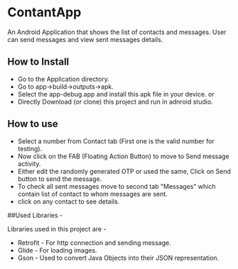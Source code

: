 # ContantApp

An Android Application that shows the list of contacts and messages. User can send messages and view sent messages details.


## How to Install 

- Go to the Application directory. 
- Go to app->build->outputs->apk.
- Select the app-debug.app and install this apk file in your device. 
	or 
- Directly Download (or clone) this project and run in adnroid studio.

## How to use 

- Select a number from Contact tab (First one is the valid number for testing).
- Now click on the FAB (Floating Action Button) to move to Send message activity.
- Either edit the randomly generated OTP or used the same, Click on Send button to send the message.
- To check all sent messages move to second tab "Messages" which contain list of contact to whom messages are sent.
- click on any contact to see details. 

##Used Libraries - 

Libraries used in this project are - 

- Retrofit - For http connection and sending message.
- Glide - For loading images.
- Gson - Used to convert Java Objects into their JSON representation.


